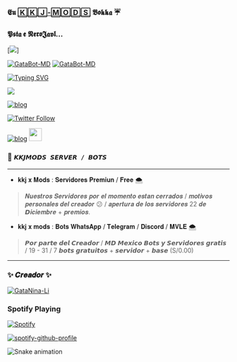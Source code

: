 ### 𝕰𝖚 [🄺🄺🄹-🄼🄾🄳🅂][website] 𝕭𝖔𝖐𝖐𝖆 ☔
### 𝕻𝖘𝖙𝖆 𝖊 𝕹𝖊𝖗𝖔𝕵𝖆𝖛𝖑...
[<img src="https://media.tenor.com/eGVTh8vKAEAAAAAC/itachi.gif">]

[website]:https://www.instagram.com/nero.javl/

<p align="center">
</p>
<a href="#"><img title="GataBot-MD" src="https://img.shields.io/badge/kkjmos eu su opinion vale oro para mi-red?colorA=%&colorBF77F48FF=%F77F48FF&style=for-the-badge"></a> 
<a href="#"><img title="GataBot-MD" src="https://img.shields.io/badge/comunicate conmigo a travez de las siguientes redes-red?colorA=%F77F48FF&colorB=%F77F48FF&style=for-the-badge">
</a>

[![Typing SVG](http://readme-typing-svg.herokuapp.com?font=Fira+Code&weight=100&size=11&pause=435&color=34F6F7&width=435&lines=Redes+de+JAVL+X+KKJ+MODS+%F0%9F%8C%88%E2%9C%A8)](https://git.io/typing-svg)

<a href="https://www.instagram.com/nero.javl/" target="_blank"><img src="https://img.shields.io/badge/-Instagram-%23E4405F?style=for-the-badge&logo=instagram&logoColor=white" target="_blank"></a>


[![blog](https://img.shields.io/badge/YouTube-FF0000?style=for-the-badge&logo=youtube&logoColor=white)
](https://www.youtube.com/@user-it8wp6yl6z)


[![Twitter Follow](https://img.shields.io/twitter/follow/NeroJavl?color=1DA1F2&label=NeroJavl&logo=Twitter&style=for-the-badge)](https://twitter.com/NeroJavl)


	
[![blog](https://img.shields.io/badge/Nero-Wiii-25D366?style=for-the-badge&logo=whatsapp&logoColor=white 
)](https://wa.me/51914595625) <a href="https://api.whatsapp.com/send/?phone=51914595625"> <img src="https://upload.wikimedia.org/wikipedia/commons/thumb/1/19/WhatsApp_logo-color-vertical.svg/1200px-WhatsApp_logo-color-vertical.svg.png" height="29px">

</a>

### 🍒 ```𝙆𝙆𝙅𝙈𝙊𝘿𝙎 𝙎𝙀𝙍𝙑𝙀𝙍 / 𝘽𝙊𝙏𝙎```
-----
* 𝐤𝐤𝐣 𝐱 𝐌𝐨𝐝𝐬 : 𝐒𝐞𝐫𝐯𝐢𝐝𝐨𝐫𝐞𝐬 𝐏𝐫𝐞𝐦𝐢𝐮𝐧 / 𝐅𝐫𝐞𝐞 🌨
> 𝑵𝒖𝒆𝒔𝒕𝒓𝒐𝒔 𝑺𝒆𝒓𝒗𝒊𝒅𝒐𝒓𝒆𝒔 𝒑𝒐𝒓 𝒆𝒍 𝒎𝒐𝒎𝒆𝒏𝒕𝒐 𝒆𝒔𝒕𝒂𝒏 𝒄𝒆𝒓𝒓𝒂𝒅𝒐𝒔 / 𝒎𝒐𝒕𝒊𝒗𝒐𝒔 𝒑𝒆𝒓𝒔𝒐𝒏𝒂𝒍𝒆𝒔 𝒅𝒆𝒍 𝒄𝒓𝒆𝒂𝒅𝒐𝒓 :confused: / 𝒂𝒑𝒆𝒓𝒕𝒖𝒓𝒂 𝒅𝒆 𝒍𝒐𝒔 𝒔𝒆𝒓𝒗𝒊𝒅𝒐𝒓𝒆𝒔 22 𝒅𝒆 𝘿𝒊𝒄𝒊𝒆𝒎𝒃𝒓𝒆 + 𝒑𝒓𝒆𝒎𝒊𝒐𝒔.
* 𝐤𝐤𝐣 𝐱 𝐦𝐨𝐝𝐬 : 𝐁𝐨𝐭𝐬 𝐖𝐡𝐚𝐭𝐬𝐀𝐩𝐩 / 𝐓𝐞𝐥𝐞𝐠𝐫𝐚𝐦 / 𝐃𝐢𝐬𝐜𝐨𝐫𝐝 / 𝐌𝐕𝐋𝐄 🌨
> 𝙋𝙤𝙧 𝙥𝙖𝙧𝙩𝙚 𝙙𝙚𝙡 𝘾𝙧𝙚𝙖𝙙𝙤𝙧 / 𝙈𝘿 𝙈𝙚𝙭𝙞𝙘𝙤 
𝘽𝙤𝙩𝙨 𝙮 𝙎𝙚𝙧𝙫𝙞𝙙𝙤𝙧𝙚𝙨 𝙜𝙧𝙖𝙩𝙞𝙨 / 19 - 31 /
7 𝙗𝙤𝙩𝙨 𝙜𝙧𝙖𝙩𝙪𝙞𝙩𝙤𝙨 + 𝙨𝙚𝙧𝙫𝙞𝙙𝙤𝙧 + 𝙗𝙖𝙨𝙚 (S/0.00)
---
### ✨ 𝑪𝒓𝒆𝒂𝒅𝒐𝒓 ✨ 

 [![GataNina-Li](https://lh3.googleusercontent.com/JUUBM9W8-M-58SrXMmUb-DCMOgXHH99pUx0ebqadqlARchyRLB39F7gnXF8RZB3hfOcSTw=s71)](https://github.com/NeroJavl) 


### Spotify Playing




[![Spotify](https://novatorem-9p0lop30p-nerojavl.vercel.app/api/spotify)](https://open.spotify.com/user/NeroJavl)




[![spotify-github-profile](https://spotify-github-profile.vercel.app/api/view?uid=7r0gzjy58pkhtvtmsqheud3nb&cover_image=true&theme=karaoke&show_offline=false&background_color=121212)](https://github.com/kittinan/spotify-github-profile)



![Snake animation](https://github.com/NeroJavl/NeroJavl/blob/output/github-contribution-grid-snake.svg)

